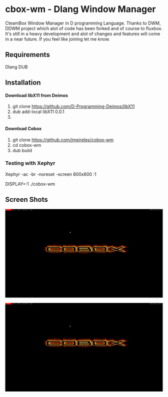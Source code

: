 # cbox-wm - Dlang Window Manager
CteamBox Window Manager in D programming Language.
Thanks to DWM, DDWM project which alot of code has been forked and of course to fluxbox.
It's still in a heavy development and alot of changes and features will come in a near future. If you feel like joining let me know.

## Requirements
Dlang
DUB

## Installation
#### Download libX11 from Deimos
1. git clone https://github.com/D-Programming-Deimos/libX11
2. dub add-local libX11 0.0.1
3. 

#### Download Cobox
1. git clone https://github.com/jmeireles/cobox-wm
2. cd cobox-wm
3. dub build


### Testing with Xephyr
Xephyr -ac -br -noreset -screen 800x600 :1

DISPLAY=:1 ./cobox-wm


## Screen Shots
![ScreenShot](https://raw.githubusercontent.com/Faianca/cobox-wm/master/screenshots/cobox.png)

![ScreenShot](https://raw.githubusercontent.com/Faianca/cobox-wm/master/screenshots/cobox.png)
